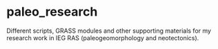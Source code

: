paleo_research
==============

Different scripts, GRASS modules and other supporting materials for my research work in IEG RAS (paleogeomorphology and neotectonics).
